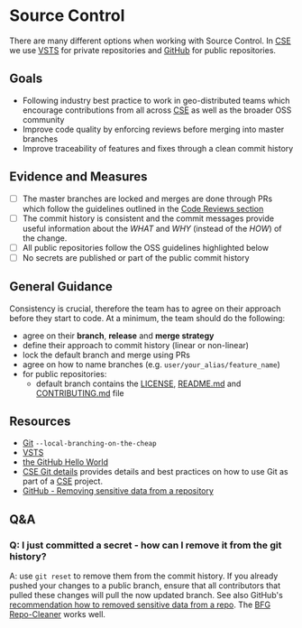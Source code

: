 # Source Control
There are many different options when working with Source Control. In [CSE](../CSE.md) we use [VSTS](https://csesd.visualstudio.com/_projects) for private repositories and [GitHub](https://github.com/) for public repositories.

## Goals
* Following industry best practice to work in geo-distributed teams which encourage contributions from all across [CSE](../CSE.md) as well as the broader OSS community
* Improve code quality by enforcing reviews before merging into master branches
* Improve traceability of features and fixes through a clean commit history

## Evidence and Measures
- [ ] The master branches are locked and merges are done through PRs which follow the guidelines outlined in the [Code Reviews section](CodeReviews.md)
- [ ] The commit history is consistent and the commit messages provide useful information about the *WHAT* and *WHY* (instead of the *HOW*) of the change. 
- [ ] All public repositories follow the OSS guidelines highlighted below
- [ ] No secrets are published or part of the public commit history
 
## General Guidance
Consistency is crucial, therefore the team has to agree on their approach before they start to code. At a minimum, the team should do the following:
* agree on their **branch**, **release** and **merge strategy**
* define their approach to commit history (linear or non-linear)
* lock the default branch and merge using PRs
* agree on how to name branches (e.g. `user/your_alias/feature_name`)
* for public repositories:
  * default branch contains the [LICENSE](./Templates/LICENSE), [README.md](./Templates/README.md) and [CONTRIBUTING.md](./Templates/CONTRIBUTING.md) file 

## Resources
* [Git](https://git-scm.com/) `--local-branching-on-the-cheap`
* [VSTS](https://www.visualstudio.com/team-services/)
* [the GitHub Hello World](https://guides.github.com/activities/hello-world/)
* [CSE Git details](SourceControlDetails.md) provides details and best practices on how to use Git as part of a [CSE](../CSE.md) project.
* [GitHub - Removing sensitive data from a repository](https://help.github.com/articles/removing-sensitive-data-from-a-repository/)

## Q&A
### Q: I just committed a secret - how can I remove it from the git history?
A: use `git reset` to remove them from the commit history. If you already pushed your changes to a public branch, ensure that all contributors that pulled these changes will pull the now updated branch. See also GitHub's [recommendation how to removed sensitive data from a repo](https://help.github.com/articles/removing-sensitive-data-from-a-repository/). The [BFG Repo-Cleaner](https://rtyley.github.io/bfg-repo-cleaner/) works well. 
